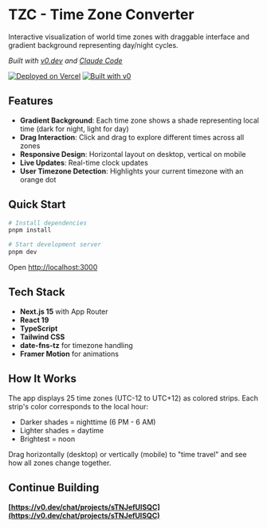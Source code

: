 # TZC - Time Zone Converter

Interactive visualization of world time zones with draggable interface and gradient background representing day/night cycles.

*Built with [v0.dev](https://v0.dev) and [Claude Code](https://claude.ai/code)*

[![Deployed on Vercel](https://img.shields.io/badge/Deployed%20on-Vercel-black?style=for-the-badge&logo=vercel)](https://vercel.com/bartosz-jarockis-projects/v0-50-shades-of-time)
[![Built with v0](https://img.shields.io/badge/Built%20with-v0.dev-black?style=for-the-badge)](https://v0.dev/chat/projects/sTNJefUlSQC)

## Features

- **Gradient Background**: Each time zone shows a shade representing local time (dark for night, light for day)
- **Drag Interaction**: Click and drag to explore different times across all zones
- **Responsive Design**: Horizontal layout on desktop, vertical on mobile  
- **Live Updates**: Real-time clock updates
- **User Timezone Detection**: Highlights your current timezone with an orange dot

## Quick Start

```bash
# Install dependencies
pnpm install

# Start development server
pnpm dev
```

Open [http://localhost:3000](http://localhost:3000)

## Tech Stack

- **Next.js 15** with App Router
- **React 19** 
- **TypeScript**
- **Tailwind CSS**
- **date-fns-tz** for timezone handling
- **Framer Motion** for animations

## How It Works

The app displays 25 time zones (UTC-12 to UTC+12) as colored strips. Each strip's color corresponds to the local hour:
- Darker shades = nighttime (6 PM - 6 AM)
- Lighter shades = daytime 
- Brightest = noon

Drag horizontally (desktop) or vertically (mobile) to "time travel" and see how all zones change together.

## Continue Building

**[https://v0.dev/chat/projects/sTNJefUlSQC](https://v0.dev/chat/projects/sTNJefUlSQC)**
